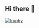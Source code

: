## Hi there 👋  
[![trophy](https://github-profile-trophy.vercel.app/?CharlesXmf=ryo-ma&theme=onedark)](https://github.com/ryo-ma/github-profile-trophy)  
